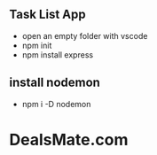 ## Task List App

- open an empty folder with vscode
- npm init
- npm install express

## install nodemon

- npm i -D nodemon
# DealsMate.com
